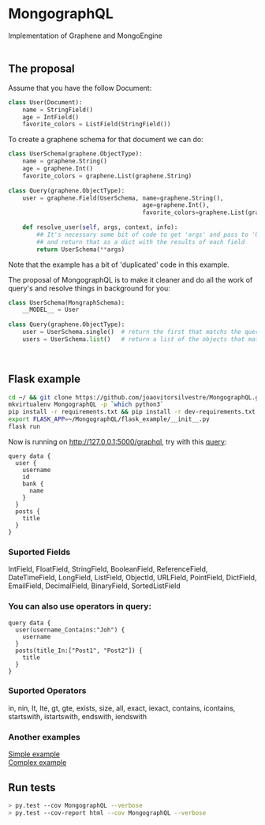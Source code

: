 # MongographQL
Implementation of Graphene and MongoEngine
<br>
<br>

## The proposal

Assume that you have the follow Document:

```python
class User(Document):
    name = StringField()
    age = IntField()
    favorite_colors = ListField(StringField())
```
To create a graphene schema for that document we can do:
```python
class UserSchema(graphene.ObjectType):
    name = graphene.String()
    age = graphene.Int() 
    favorite_colors = graphene.List(graphene.String)
    
class Query(graphene.ObjectType):
    user = graphene.Field(UserSchema, name=graphene.String(),
                                      age=graphene.Int(),
                                      favorite_colors=graphene.List(graphene.String))
    
    def resolve_user(self, args, context, info):
        ## It's necessary some bit of code to get 'args' and pass to 'User' query
        ## and return that as a dict with the results of each field 
        return UserSchema(**args)
```
Note that the example has a bit of 'duplicated' code in this example. 

The proposal of MongographQL is to make it cleaner and do all the work of query's and resolve things in background for you:

```python
class UserSchema(MongraphSchema):
    __MODEL__ = User
    
class Query(graphene.ObjectType):
    user = UserSchema.single()  # return the first that matchs the query
    users = UserSchema.list()   # return a list of the objects that matchs the query
```
<br>

## Flask example
```bash
cd ~/ && git clone https://github.com/joaovitorsilvestre/MongographQL.git && cd ~/MongographQL
mkvirtualenv MongographQL -p `which python3`
pip install -r requirements.txt && pip install -r dev-requirements.txt
export FLASK_APP=~/MongographQL/flask_example/__init__.py
flask run
```

Now is running on <a hfef="http://127.0.0.1:5000/graphql" target="_blank">http://127.0.0.1:5000/graphql</a>, try with this <a href="http://127.0.0.1:5000/graphql?query=query%20data%20%7B%0A%20%20user%20%7B%0A%20%20%09username%0A%20%20%20%20id%0A%20%20%20%20bank%20%7B%0A%20%20%20%20%20%20name%0A%20%20%20%20%7D%0A%20%20%7D%0A%20%20posts%20%7B%0A%20%20%20%20title%0A%20%20%7D%0A%7D&operationName=data" target="_blank">query</a>:
```
query data {
  user {
  	username
    id
    bank {
      name
    }
  }
  posts {
    title
  }
}
```

### Suported Fields
IntField, FloatField, StringField, BooleanField, ReferenceField, DateTimeField, LongField, ListField, ObjectId,        URLField, PointField, DictField, EmailField, DecimalField, BinaryField, SortedListField

### You can also use operators in query:
```
query data {
  user(username_Contains:"Joh") {
  	username
  }
  posts(title_In:["Post1", "Post2"]) {
    title
  }
}
```

### Suported Operators
in, nin, lt, lte, gt, gte, exists, size, all, exact, iexact, contains, icontains, startswith, istartswith, endswith, iendswith


### Another examples
<a href="https://github.com/joaovitorsilvestre/MongographQL/blob/master/example.py" target="_blank">Simple example</a>
<br>
<a href="https://github.com/joaovitorsilvestre/MongographQL/blob/master/complex_example.py" target="_blank">Complex example</a>

## Run tests
``` bash
> py.test --cov MongographQL --verbose
> py.test --cov-report html --cov MongographQL --verbose
```
